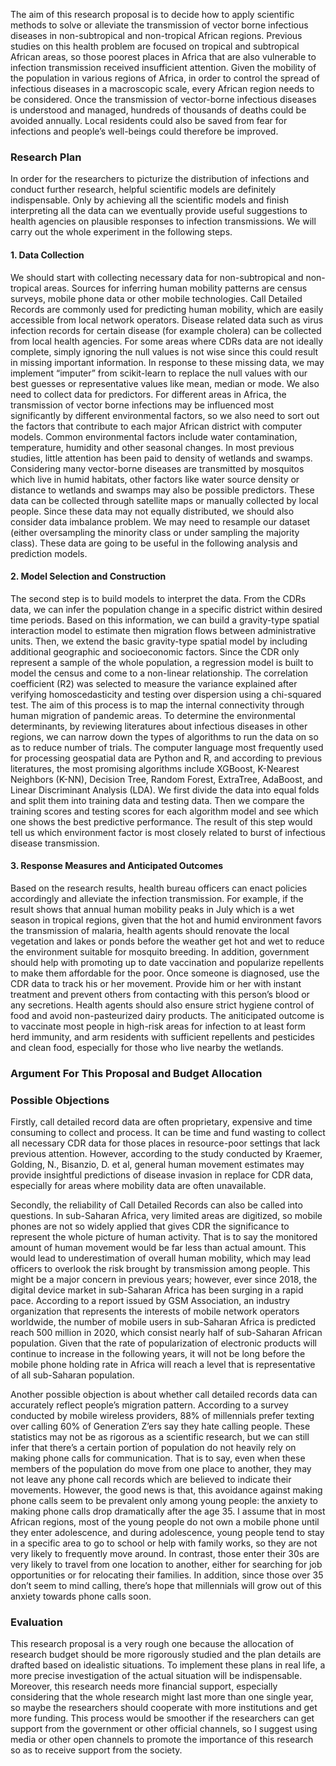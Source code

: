The aim of this research proposal is to decide how to apply scientific methods to solve or alleviate the transmission of vector borne infectious diseases in non-subtropical and non-tropical African regions. Previous studies on this health problem are focused on tropical and subtropical African areas, so those poorest places in Africa that are also vulnerable to infection transmission received insufficient attention. Given the mobility of the population in various regions of Africa, in order to control the spread of infectious diseases in a macroscopic scale, every African region needs to be considered. Once the transmission of vector-borne infectious diseases is understood and managed, hundreds of thousands of deaths could be avoided annually. Local residents could also be saved from fear for infections and people’s well-beings could therefore be improved. 

### Research Plan
In order for the researchers to picturize the distribution of infections and conduct further research, helpful scientific models are definitely indispensable. Only by achieving all the scientific models and finish interpreting all the data can we eventually provide useful suggestions to health agencies on plausible responses to infection transmissions. We will carry out the whole experiment in the following steps. 
#### 1.	Data Collection
We should start with collecting necessary data for non-subtropical and non-tropical areas. Sources for inferring human mobility patterns are census surveys, mobile phone data or other mobile technologies. Call Detailed Records are commonly used for predicting human mobility, which are easily accessible from local network operators. Disease related data such as virus infection records for certain disease (for example cholera) can be collected from local health agencies. For some areas where CDRs data are not ideally complete, simply ignoring the null values is not wise since this could result in missing important information. In response to these missing data, we may implement “imputer” from scikit-learn to replace the null values with our best guesses or representative values like mean, median or mode. We also need to collect data for predictors. For different areas in Africa, the transmission of vector borne infections may be influenced most significantly by different environmental factors, so we also need to sort out the factors that contribute to each major African district with computer models. Common environmental factors include water contamination, temperature, humidity and other seasonal changes. In most previous studies, little attention has been paid to density of wetlands and swamps. Considering many vector-borne diseases are transmitted by mosquitos which live in humid habitats, other factors like water source density or distance to wetlands and swamps may also be possible predictors. These data can be collected through satellite maps or manually collected by local people. Since these data may not equally distributed, we should also consider data imbalance problem. We may need to resample our dataset (either oversampling the minority class or under sampling the majority class). These data are going to be useful in the following analysis and prediction models. 
#### 2.	Model Selection and Construction
The second step is to build models to interpret the data. From the CDRs data, we can infer the population change in a specific district within desired time periods. Based on this information, we can build a gravity-type spatial interaction model to estimate then migration flows between administrative units. Then, we extend the basic gravity-type spatial model by including additional geographic and socioeconomic factors. Since the CDR only represent a sample of the whole population, a regression model is built to model the census and come to a non-linear relationship. The correlation coefficient (R2) was selected to measure the variance explained after verifying homoscedasticity and testing over dispersion using a chi-squared test. The aim of this process is to map the internal connectivity through human migration of pandemic areas. To determine the environmental determinants, by reviewing literatures about infectious diseases in other regions, we can narrow down the types of algorithms to run the data on so as to reduce number of trials. The computer language most frequently used for processing geospatial data are Python and R, and according to previous literatures, the most promising algorithms include XGBoost, K-Nearest Neighbors (K-NN), Decision Tree, Random Forest, ExtraTree, AdaBoost, and Linear Discriminant Analysis (LDA). We first divide the data into equal folds and split them into training data and testing data. Then we compare the training scores and testing scores for each algorithm model and see which one shows the best predictive performance. The result of this step would tell us which environment factor is most closely related to burst of infectious disease transmission.
#### 3. Response Measures and Anticipated Outcomes
Based on the research results, health bureau officers can enact policies accordingly and alleviate the infection transmission. For example, if the result shows that annual human mobility peaks in July which is a wet season in tropical regions, given that the hot and humid environment favors the transmission of malaria, health agents should renovate the local vegetation and lakes or ponds before the weather get hot and wet to reduce the environment suitable for mosquito breeding. In addition, government should help with promoting up to date vaccination and popularize repellents to make them affordable for the poor. Once someone is diagnosed, use the CDR data to track his or her movement. Provide him or her with instant treatment and prevent others from contacting with this person’s blood or any secretions. Health agents should also ensure strict hygiene control of food and avoid non-pasteurized dairy products. The aniticipated outcome is to vaccinate most people in high-risk areas for infection to at least form herd immunity, and arm residents with sufficient repellents and pesticides and clean food, especially for those who live nearby the wetlands.
### Argument For This Proposal and Budget Allocation

### Possible Objections
Firstly, call detailed record data are often proprietary, expensive and time consuming to collect and process. It can be time and fund wasting to collect all necessary CDR data for those places in resource-poor settings that lack previous attention. However, according to the study conducted by Kraemer, Golding, N., Bisanzio, D. et al, general human movement estimates may provide insightful predictions of disease invasion in replace for CDR data, especially for areas where mobility data are often unavailable.   

Secondly, the reliability of Call Detailed Records can also be called into questions. In sub-Saharan Africa, very limited areas are digitized, so mobile phones are not so widely applied that gives CDR the significance to represent the whole picture of human activity. That is to say the monitored amount of human movement would be far less than actual amount. This would lead to underestimation of overall human mobility, which may lead officers to overlook the risk brought by transmission among people. This might be a major concern in previous years; however, ever since 2018, the digital device market in sub-Saharan Africa has been surging in a rapid pace. According to a report issued by GSM Association, an industry organization that represents the interests of mobile network operators worldwide, the number of mobile users in sub-Saharan Africa is predicted reach 500 million in 2020, which consist nearly half of sub-Saharan African population. Given that the rate of popularization of electronic products will continue to increase in the following years, it will not be long before the mobile phone holding rate in Africa will reach a level that is representative of all sub-Saharan population.  

Another possible objection is about whether call detailed records data can accurately reflect people’s migration pattern. According to a survey conducted by mobile wireless providers, 88% of millennials prefer texting over calling 60% of Generation Z’ers say they hate calling people. These statistics may not be as rigorous as a scientific research, but we can still infer that there’s a certain portion of population do not heavily rely on making phone calls for communication. That is to say, even when these members of the population do move from one place to another, they may not leave any phone call records which are believed to indicate their movements. However, the good news is that, this avoidance against making phone calls seem to be prevalent only among young people: the anxiety to making phone calls drop dramatically after the age 35. I assume that in most African regions, most of the young people do not own a mobile phone until they enter adolescence, and during adolescence, young people tend to stay in a specific area to go to school or help with family works, so they are not very likely to frequently move around. In contrast, those enter their 30s are very likely to travel from one location to another, either for searching for job opportunities or for relocating their families. In addition, since those over 35 don’t seem to mind calling, there’s hope that millennials will grow out of this anxiety towards phone calls soon.  
### Evaluation
This research proposal is a very rough one because the allocation of research budget should be more rigorously studied and the plan details are drafted based on idealistic situations. To implement these plans in real life, a more precise investigation of the actual situation will be indispensable. Moreover, this research needs more financial support, especially considering that the whole research might last more than one single year, so maybe the researchers should cooperate with more institutions and get more funding. This process would be smoother if the researchers can get support from the government or other official channels, so I suggest using media or other open channels to promote the importance of this research so as to receive support from the society.

